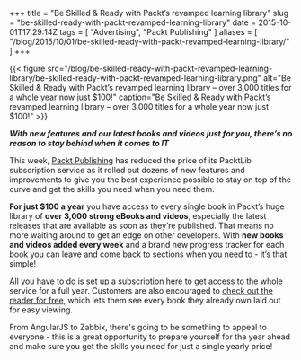 +++
title = "Be Skilled & Ready with Packt’s revamped learning library"
slug = "be-skilled-ready-with-packt-revamped-learning-library"
date = 2015-10-01T17:29:14Z
tags = [ "Advertising", "Packt Publishing" ]
aliases = [ "/blog/2015/10/01/be-skilled-ready-with-packt-revamped-learning-library/" ]
+++

{{< figure src="/blog/be-skilled-ready-with-packt-revamped-learning-library/be-skilled-ready-with-packt-revamped-learning-library.png" alt="Be Skilled & Ready with Packt’s revamped learning library – over 3,000 titles for a whole year now just $100!" caption="Be Skilled & Ready with Packt’s revamped learning library – over 3,000 titles for a whole year now just $100!" >}}

**_With new features and our latest books and videos just for you, there’s no reason to stay behind when it comes to IT_**

This week, [Packt Publishing](https://www.packtpub.com/) has reduced the price of its PacktLib subscription service as it rolled out dozens of new features and improvements to give you the best experience possible to stay on top of the curve and get the skills you need when you need them.

<!--more-->

__For just $100 a year__ you have access to every single book in Packt’s huge library of __over 3,000 strong eBooks and videos__, especially the latest releases that are available as soon as they’re published. That means no more waiting around to get an edge on other developers. With __new books and videos added every week__ and a brand new progress tracker for each book you can leave and come back to sections when you need to - it’s that simple!

All you have to do is set up a subscription [here](https://www.packtpub.com/books/subscription/packtlib/?utm_source=SP&utm_medium=referral&utm_campaign=OMEPacktLib) to get access to the whole service for a full year. Customers are also encouraged to [check out the reader for free](https://www.packtpub.com/packtlib/?utm_source=SP&utm_medium=referral&utm_campaign=OMEPacktLib), which lets them see every book they already own laid out for easy viewing.

From AngularJS to Zabbix, there's going to be something to appeal to everyone - this is a great opportunity to prepare yourself for the year ahead and make sure you get the skills you need for just a single yearly price!
